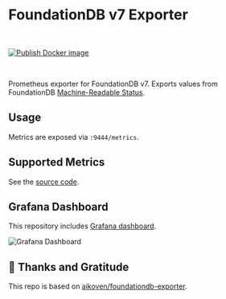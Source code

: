 # FoundationDB v7 Exporter

&nbsp;

[![Publish Docker image](https://github.com/tommy-skaug/foundationdb-exporter/actions/workflows/build-and-publish.yaml/badge.svg)](https://github.com/tommy-skaug/foundationdb-exporter/actions/workflows/build-and-publish.yaml)

&nbsp;

Prometheus exporter for FoundationDB v7. Exports values from FoundationDB
[Machine-Readable Status](https://apple.github.io/foundationdb/mr-status.html).

## Usage

Metrics are exposed via `:9444/metrics`.

## Supported Metrics

See the [source code](/exporter/src/metrics.ts).

## Grafana Dashboard

This repository includes [Grafana dashboard](/grafana-dashboard.json).

![Grafana Dashboard](/docs/grafana.png)

## 🤩 Thanks and Gratitude

This repo is based on [aikoven/foundationdb-exporter](https://github.com/aikoven/foundationdb-exporter).